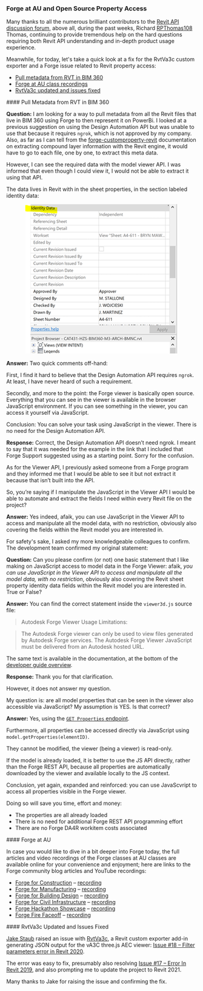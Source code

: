 <head>
<meta http-equiv="Content-Type" content="text/html; charset=utf-8">
<link rel="stylesheet" type="text/css" href="bc.css">
<script src="https://cdn.rawgit.com/google/code-prettify/master/loader/run_prettify.js" type="text/javascript"></script>
</head>

<!---

- 8252 [Autodesk support]

- Forge at AU video links
  Sanjana Chand <sanjana.chand@autodesk.com>

- https://github.com/va3c/RvtVa3c/issues/18#issuecomment-748546481

 
twitter:

 with the #RevitAPI @AutodeskForge @AutodeskRevit #bim #DynamoBim #ForgeDevCon 

Today we take a look at a fix for the RvtVa3c custom exporter and a Forge issue related to Revit property access
&ndash; Pull metadata from RVT in BIM 360
&ndash; Forge at AU class recordings 
&ndash; RvtVa3c updated and issues fixed...

linkedin:

#bim #DynamoBim #ForgeDevCon #Revit #API #IFC #SDK #AI #VisualStudio #Autodesk #AEC #adsk 

the [Revit API discussion forum](http://forums.autodesk.com/t5/revit-api-forum/bd-p/160) thread

<center>
<img src="img/" alt="" title="" width="600"/>
<p style="font-size: 80%; font-style:italic"></p>
<p style="font-size: 80%; font-style:italic">
<a href=""></a>
</p>
</center>

-->

### Forge at AU and Open Source Property Access

Many thanks to all the numerous brilliant contributors to
the [Revit API discussion forum](http://forums.autodesk.com/t5/revit-api-forum/bd-p/160),
above all, during the past weeks,
Richard [RPThomas108](https://forums.autodesk.com/t5/user/viewprofilepage/user-id/1035859) Thomas,
continuing to provide tremendous help on the hard questions requiring both Revit API understanding and in-depth product usage experience.

Meanwhile, for today, let's take a quick look at a fix for the RvtVa3c custom exporter and a Forge issue related to Revit property access:

- [Pull metadata from RVT in BIM 360](#2)
- [Forge at AU class recordings](#3)
- [RvtVa3c updated and issues fixed](#4)

####<a name="2"></a> Pull Metadata from RVT in BIM 360

**Question:** I am looking for a way to pull metadata from all the Revit files that live in BIM 360 using Forge to then represent it on PowerBi.
I looked at a previous suggestion on using the Design Automation API but was unable to use that because it requires `ngrok`, which is not approved by my company.
Also, as far as I can tell from the [forge-customproperty-revit](https://github.com/augustogoncalves/forge-customproperty-revit) documentation on extracting compound layer information with the Revit engine, it would have to go to each file, one by one, to extract this meta data.

However, I can see the required data with the model viewer API. I was informed that even though I could view it, I would not be able to extract it using that API.

The data lives in Revit with in the sheet properties, in the section labeled identity data:

<center>
<img src="img/rvt_sheet_property_identity_data.png" alt="Revit sheet property identity data" title="Revit sheet property identity data" width="405"/> <!-- 405 -->
</center>

**Answer:** Two quick comments off-hand:

First, I find it hard to believe that the Design Automation API requires `ngrok`. At least, I have never heard of such a requirement.

Secondly, and more to the point: the Forge viewer is basically open source.
Everything that you can see in the viewer is available in the browser JavaScript environment.
If you can see something in the viewer, you can access it yourself via JavaScript.

Conclusion: You can solve your task using JavaScript in the viewer.
There is no need for the Design Automation API.

**Response:** Correct, the Design Automation API doesn’t need ngrok.
I meant to say that it was needed for the example in the link that I included that Forge Support suggested using as a starting point.
Sorry for the confusion.

As for the Viewer API, I previously asked someone from a Forge program and they informed me that I would be able to see it but not extract it because that isn’t built into the API.

So, you’re saying if I manipulate the JavaScript in the Viewer API I would be able to automate and extract the fields I need within every Revit file on the project?

**Answer:** Yes indeed, afaik, you can use JavaScript in the Viewer API to access and manipulate all the model data, with no restriction, obviously also covering the fields within the Revit model you are interested in.

For safety's sake, I asked my more knowledgeable colleagues to confirm.
The development team confirmed my original statement:

**Question:** Can you please confirm (or not) one basic statement that I like making on JavaScript access to model data in the Forge Viewer: afaik, *you can use JavaScript in the Viewer API to access and manipulate all the model data, with no restriction*, obviously also covering the Revit sheet property identity data fields within the Revit model you are interested in. True or False?

**Answer:** You can find the correct statement inside the `viewer3d.js` source file:

> Autodesk Forge Viewer Usage Limitations:

> The Autodesk Forge viewer can only be used to view files generated by Autodesk Forge services.
The Autodesk Forge Viewer JavaScript must be delivered from an Autodesk hosted URL.

The same text is available in the documentation, at the bottom of the [developer guide overview](https://forge.autodesk.com/en/docs/viewer/v7/developers_guide/overview).

**Response:** Thank you for that clarification.

However, it does not answer my question.

My question is: are all model properties that can be seen in the viewer also accessible via JavaScript?
My assumption is YES.
Is that correct?

**Answer:** Yes, using
the [`GET Properties` endpoint](https://forge.autodesk.com/en/docs/model-derivative/v2/reference/http/urn-metadata-guid-properties-GET).

Furthermore, all properties can be accessed directly via JavaScript using `model.getProperties(elementID)`.

They cannot be modified, the viewer (being a viewer) is read-only.

If the model is already loaded, it is better to use the JS API directly, rather than the Forge REST API, because all properties are automatically downloaded by the viewer and available locally to the JS context.

Conclusion, yet again, expanded and reinforced: you can use JavaScvript to access all properties visible in the Forge viewer.

Doing so will save you time, effort  and money:

- The properties are all already loaded
- There is no need for additional Forge REST API programming effort
- There are no Forge DA4R workitem costs associated


####<a name="3"></a> Forge at AU

In case you would like to dive in a bit deeper into Forge today, the full articles and video recordings of the Forge classes at AU classes are available online for your convenience and enjoyment;
here are links to the Forge community blog articles and YouTube recordings:

- [Forge for Construction](https://forge.autodesk.com/blog/forge-construction-au-continuous-learning) &ndash; [recording](https://youtu.be/UKp7Dh_-usU)
- [Forge for Manufacturing](https://forge.autodesk.com/blog/forge-manufacturing-au-continuous-learning) &ndash; [recording](https://youtu.be/Kh_x_WtWITg)
- [Forge for Building Design](https://forge.autodesk.com/blog/forge-building-design-au-continuous-learning) &ndash; [recording](https://youtu.be/FFQdgEmFAxY)
- [Forge for Civil Infrastructure](https://forge.autodesk.com/blog/forge-civil-infrastructure-au-continuous-learning) &ndash; [recording](https://youtu.be/bKlgSl60m_0)
- [Forge Hackathon Showcase](https://forge.autodesk.com/blog/congrats-winners-forge-hackathon) &ndash; [recording](https://youtu.be/szsBtcYULuU)
- [Forge Fire Faceoff](https://forge.autodesk.com/blog/forge-fire-faceoff-exclusively-autodesk-university) &ndash; [recording](https://youtu.be/ma1ImLjtrJ0)


####<a name="4"></a> RvtVa3c Updated and Issues Fixed

[Jake Staub](https://github.com/jpstaub) raised an issue
with [RvtVa3c](https://github.com/va3c/RvtVa3c), 
a Revit custom exporter add-in generating JSON output for the vA3C three.js AEC viewer:
[Issue #18 &ndash; Filter parameters error in Revit 2020](https://github.com/va3c/RvtVa3c/issues/18).

The error was easy to fix, presumably also
resolving [Issue #17 &ndash; Error In Revit 2019](https://github.com/va3c/RvtVa3c/issues/17),
and also prompting me to update the project to Revit 2021.

Many thanks to Jake for raising the issue and confirming the fix.
